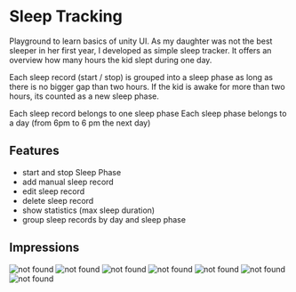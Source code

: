 # Sleep Tracking

Playground to learn basics of unity UI. As my daughter was not the best sleeper in her first year, I developed as simple sleep tracker. It offers an overview how many hours the kid slept during one day.

Each sleep record (start / stop) is grouped into a sleep phase as long as there is no bigger gap than two hours. If the kid is awake for more than two hours, its counted as a new sleep phase.

Each sleep record belongs to one sleep phase
Each sleep phase belongs to a day (from 6pm to 6 pm the next day)

## Features
- start and stop Sleep Phase
- add manual sleep record
- edit sleep record
- delete sleep record
- show statistics (max sleep duration)
- group sleep records by day and sleep phase

## Impressions
![not found](impressions/Day_Summary_View.PNG "Day Summary View")
![not found](impressions/Recording.jpeg "Recording")
![not found](impressions/Day_Detail_View.PNG "Day Detail View")
![not found](impressions/Sleepphase_Detail_View.PNG "Sleep Phase Detail View")
![not found](impressions/Edit_View.PNG "Edit View")
![not found](impressions/New_Entry_View.PNG "Manual Entry View")
![not found](impressions/Statistics_View.png "some statistics")
